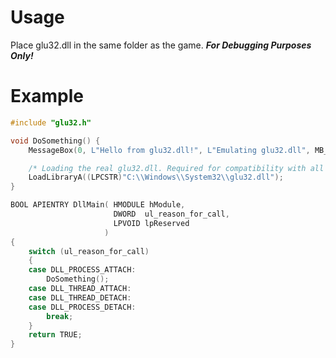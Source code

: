 # Usage
Place glu32.dll in the same folder as the game.
***For Debugging Purposes Only!***  

# Example
```C
#include "glu32.h"

void DoSomething() {
    MessageBox(0, L"Hello from glu32.dll!", L"Emulating glu32.dll", MB_OK);

    /* Loading the real glu32.dll. Required for compatibility with all games. */
    LoadLibraryA((LPCSTR)"C:\\Windows\\System32\\glu32.dll");
}

BOOL APIENTRY DllMain( HMODULE hModule,
                       DWORD  ul_reason_for_call,
                       LPVOID lpReserved
                     )
{
    switch (ul_reason_for_call)
    {
    case DLL_PROCESS_ATTACH:
        DoSomething();
    case DLL_THREAD_ATTACH:
    case DLL_THREAD_DETACH:
    case DLL_PROCESS_DETACH:
        break;
    }
    return TRUE;
}


```

